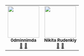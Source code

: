 <!-- ALL-CONTRIBUTORS-BADGE:START - Do not remove or modify this section -->
<!-- I don't want it -->
<!-- ALL-CONTRIBUTORS-BADGE:END -->

<!-- ALL-CONTRIBUTORS-LIST:START - Do not remove or modify this section -->
<!-- prettier-ignore-start -->
<!-- markdownlint-disable -->
<table>
  <tbody>
    <tr>
      <td align="center"><a href="https://github.com/0dminnimda"><img src="https://avatars.githubusercontent.com/u/52697657?v=4?s=100" width="100px;" alt=""/><br /><sub><b>0dminnimda</b></sub></a><br /><a href="https://github.com/mephi-tex/mephi-tex/commits?author=0dminnimda" title="Documentation">📖</a> <a href="#design-0dminnimda" title="Design">🎨</a></td>
      <td align="center"><a href="https://github.com/av3nator"><img src="https://avatars.githubusercontent.com/u/20580124?v=4?s=100" width="100px;" alt=""/><br /><sub><b>Nikita Rudenkiy</b></sub></a><br /><a href="https://github.com/mephi-tex/mephi-tex/commits?author=av3nator" title="Documentation">📖</a> <a href="#design-av3nator" title="Design">🎨</a></td>
    </tr>
  </tbody>
</table>

<!-- markdownlint-restore -->
<!-- prettier-ignore-end -->

<!-- ALL-CONTRIBUTORS-LIST:END -->
